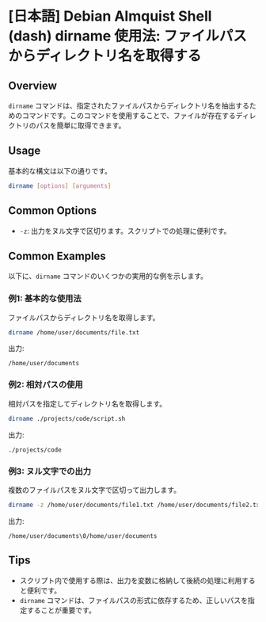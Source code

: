 # [日本語] Debian Almquist Shell (dash) dirname 使用法: ファイルパスからディレクトリ名を取得する

## Overview
`dirname` コマンドは、指定されたファイルパスからディレクトリ名を抽出するためのコマンドです。このコマンドを使用することで、ファイルが存在するディレクトリのパスを簡単に取得できます。

## Usage
基本的な構文は以下の通りです。

```sh
dirname [options] [arguments]
```

## Common Options
- `-z`: 出力をヌル文字で区切ります。スクリプトでの処理に便利です。

## Common Examples
以下に、`dirname` コマンドのいくつかの実用的な例を示します。

### 例1: 基本的な使用法
ファイルパスからディレクトリ名を取得します。

```sh
dirname /home/user/documents/file.txt
```
出力:
```
/home/user/documents
```

### 例2: 相対パスの使用
相対パスを指定してディレクトリ名を取得します。

```sh
dirname ./projects/code/script.sh
```
出力:
```
./projects/code
```

### 例3: ヌル文字での出力
複数のファイルパスをヌル文字で区切って出力します。

```sh
dirname -z /home/user/documents/file1.txt /home/user/documents/file2.txt
```
出力:
```
/home/user/documents\0/home/user/documents
```

## Tips
- スクリプト内で使用する際は、出力を変数に格納して後続の処理に利用すると便利です。
- `dirname` コマンドは、ファイルパスの形式に依存するため、正しいパスを指定することが重要です。